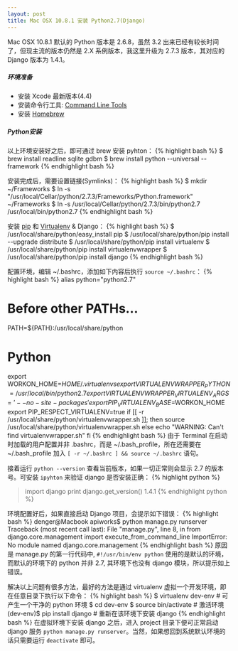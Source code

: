 ```yaml
---
layout: post
title: Mac OSX 10.8.1 安装 Python2.7(Django)
---
```


Mac OSX 10.8.1 默认的 Python 版本是 2.6.8，虽然 3.2 出来已经有较长时间了，但现主流的版本仍然是 2.X 系例版本，我这里升级为 2.7.3 版本，其对应的 Django 版本为 1.4.1。 

##### 环境准备

* 安装 Xcode 最新版本(4.4)
* 安装命令行工具: [Command Line Tools](http://cxwangyi.wordpress.com/2012/03/26/xcode-4-3-command-line-tools/)
* 安装 [Homebrew](http://mxcl.github.com/homebrew/)

##### Python安装

以上环境安装好之后，即可通过 brew 安装 pyhton：
{% highlight bash %}
$ brew install readline sqlite gdbm
$ brew install python --universal --framework
{% endhighlight bash %}

安装完成后，需要设置链接(Symlinks)：
{% highlight bash %}
$ mkdir ~/Frameworks
$ ln -s "/usr/local/Cellar/python/2.7.3/Frameworks/Python.framework" ~/Frameworks
$ ln -s /usr/local/Cellar/python/2.7.3/bin/python2.7 /usr/local/bin/python2.7
{% endhighlight bash %}

安装 [pip](http://pypi.python.org/pypi/pip/) 和 [Virtualenv](http://www.openfoundry.org/tw/tech-column/8516-pythons-virtual-environment-and-multi-version-programming-tools-virtualenv-and-pythonbrew)  & Django：
{% highlight bash %}
$ /usr/local/share/python/easy_install pip
$ /usr/local/share/python/pip install --upgrade distribute
$ /usr/local/share/python/pip install virtualenv
$ /usr/local/share/python/pip install virtualenvwrapper
$ /usr/local/share/python/pip install django
{% endhighlight bash %}

配置环境，编辑 ~/.bashrc，添加如下内容后执行 `source ~/.bashrc`：
{% highlight bash %}
alias python="python2.7"

# Before other PATHs...
PATH=${PATH}:/usr/local/share/python

# Python
export WORKON_HOME=$HOME/.virtualenvs
export VIRTUALENVWRAPPER_PYTHON=/usr/local/bin/python2.7
export VIRTUALENVWRAPPER_VIRTUALENV_ARGS='--no-site-packages'
export PIP_VIRTUALENV_BASE=$WORKON_HOME
export PIP_RESPECT_VIRTUALENV=true
if [[ -r /usr/local/share/python/virtualenvwrapper.sh ]]; then
    source /usr/local/share/python/virtualenvwrapper.sh
else
    echo "WARNING: Can't find virtualenvwrapper.sh"
fi
{% endhighlight bash %}
由于 Terminal 在启动时加载的用户配置并非 .bashrc，而是 ~/.bash_profile，所在还需要在 ~/.bash_profile 加入 `[ -r ~/.bashrc ] && source ~/.bashrc` 语句。

接着运行 `python --version` 查看当前版本，如果一切正常则会显示 2.7 的版本号。可安装 `ipyhton` 来验证 django 是否安装正确：
{% highlight python %}
> import django
> print django.get_version()
1.4.1
{% endhighlight python %}

环境配置好后，如果直接启动 Django 项目，会提示如下错误：
{% highlight bash %}
denger@Macbook apiworks$ python manage.py runserver
Traceback (most recent call last):
  File "manage.py", line 8, in <module>
    from django.core.management import execute_from_command_line
ImportError: No module named django.core.management
{% endhighlight bash %}
原因是 manage.py 的第一行代码中, `#!/usr/bin/env python` 使用的是默认的环境，而默认的环境下的 python 并非 2.7, 其环境下也没有 django 模块，所以提示如上错误。

解决以上问题有很多方法，最好的方法是通过 virtualenv 虚拟一个开发环境，即在任意目录下执行以下命令：
{% highlight bash %}
$ virtualenv dev-env # 可产生一个干净的 python 环境
$ cd dev-env 
$ source bin/activate # 激活环境
(dev-env)$ pip install django # 重新在该环境下安装 django
{% endhighlight bash %}
在虚拟环境下安装 django 之后，进入 project 目录下便可正常启动 django 服务 `python manage.py runserver`。当然，如果想回到系统默认环境的话只需要运行 `deactivate` 即可。
